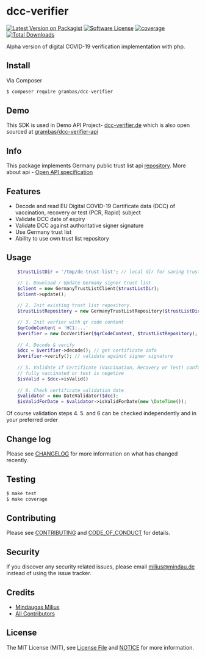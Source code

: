 # dcc-verifier

[![Latest Version on Packagist][ico-version]][link-packagist]
[![Software License][ico-license]](LICENSE.md)
[![coverage](https://codecov.io/gh/grambas/dcc-verifier/branch/main/graph/badge.svg?token=5XZZPANO03)](https://codecov.io/gh/grambas/dcc-verifier)
[![Total Downloads][ico-downloads]][link-downloads]

Alpha version of digital COVID-19 verification implementation with php.

## Install

Via Composer

``` bash
$ composer require grambas/dcc-verifier
```
## Demo

This SDK is used in Demo API Project- [dcc-verifier.de](https://dcc-verifier.de/) which is also open sourced at [grambas/dcc-verifier-api](https://github.com/grambas/dcc-verifier-api)

## Info

This package implements Germany public trust list api [repository](https://github.com/Digitaler-Impfnachweis/certification-apis/blob/master/dsc-update/README.md). More about api - [Open API specification](https://github.com/Digitaler-Impfnachweis/certification-apis/blob/master/dsc-update/dsc-update-api.yaml)

## Features

* Decode and read EU Digital COVID-19 Certificate data (DCC)  of vaccination, recovery or test (PCR, Rapid) subject
* Validate DCC date of expiry 
* Validate DCC against authoritative signer signature
* Use Germany trust list
* Ability to use own trust list repository


## Usage

``` php
    $trustListDir = '/tmp/de-trust-list'; // local dir for saving trust list json file

    // 1. Download / Update Germany signer trust list
    $client = new GermanyTrustListClient($trustListDir);
    $client->update();
    
    // 2. Init existing trust list repository.
    $trustListRepository = new GermanyTrustListRepository($trustListDir);

    // 3. Init verfier with qr code content
    $qrCodeContent = 'HC1:...'
    $verifier = new DccVerifier($qrCodeContent, $trustListRepository);
    
    // 4. Decode & verify
    $dcc = $verifier->decode(); // get certificate info
    $verifier->verify(); // validate against signer signature
    
    // 5. Validate if Certificate (Vaccination, Recovery or Test) conforms  specific business rules for example if
    // fully vaccinated or test is negetive
    $isValid = $dcc->isValid()
    
    // 6. Check certificate validation date
    $validator = new DateValidator($dcc);
    $isValidForDate = $validator->isValidForDate(new \DateTime());
```

Of course validation steps 4. 5. and 6 can be checked independently and in your preferred order
## Change log

Please see [CHANGELOG](CHANGELOG.md) for more information on what has changed recently.

## Testing

``` bash
$ make test
$ make coverage
```

## Contributing

Please see [CONTRIBUTING](CONTRIBUTING.md) and [CODE_OF_CONDUCT](CODE_OF_CONDUCT.md) for details.

## Security

If you discover any security related issues, please email milius@mindau.de instead of using the issue tracker.

## Credits

- [Mindaugas Milius][link-author]
- [All Contributors][link-contributors]

## License

The MIT License (MIT), see [License File](LICENSE.md) and [NOTICE](NOTICE.md) for more information.

[ico-version]: https://img.shields.io/packagist/v/grambas/dcc-verifier.svg?style=flat-square
[ico-license]: https://img.shields.io/badge/license-MIT-brightgreen.svg?style=flat-square
[ico-travis]: https://img.shields.io/travis/grambas/dcc-verifier/master.svg?style=flat-square
[ico-scrutinizer]: https://img.shields.io/scrutinizer/coverage/g/grambas/dcc-verifier.svg?style=flat-square
[ico-code-quality]: https://img.shields.io/scrutinizer/g/grambas/dcc-verifier.svg?style=flat-square
[ico-downloads]: https://img.shields.io/packagist/dt/grambas/dcc-verifier.svg?style=flat-square

[link-packagist]: https://packagist.org/packages/grambas/dcc-verifier
[link-scrutinizer]: https://scrutinizer-ci.com/g/grambas/dcc-verifier/code-structure
[link-downloads]: https://packagist.org/packages/grambas/dcc-verifier
[link-author]: https://github.com/grambas
[link-contributors]: ../../contributors
